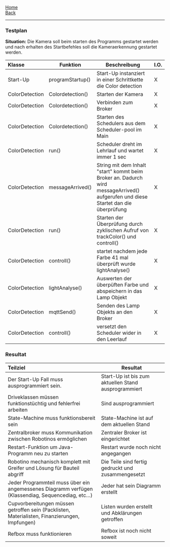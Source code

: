 [Home](home)   
[Back](DokuSolidus)   

***

### Testplan

**Situation:**  Die Kamera soll beim starten des Programms gestartet werden und nach erhalten des Startbefehles soll die Kameraerkennung gestartet werden.

| Klasse| Funktion | Beschreibung| I.O.| 
| :------- | --- | --- | :---- |
| Start-Up|programStartup()|Start-Up instanziert in einer Schrittkette die Color detection |X |
| ColorDetection|Colordetection()|Starten der Kamera |X |
| ColorDetection|Colordetection()|Verbinden zum Broker|X |
| ColorDetection|Colordetection()|Starten des Schedulers aus dem Scheduler-pool im Main |X |
| ColorDetection|run()|Scheduler dreht im Lehrlauf und wartet immer 1 sec|X |
| ColorDetection|messageArrived()|String mit dem Inhalt "start" kommt beim Broker an. Dadurch wird messageArrived() aufgerufen und diese Startet dan die überprüfung |X |
| ColorDetection|run()|Starten der Überprüfung durch zyklischen Aufruf von trackColor() und controll()|X |
| ColorDetection|controll()|startet nachdem jede Farbe 41 mal überprüft wurde lightAnalyse()|X |
| ColorDetection|lightAnalyse()|Auswerten der überpüften Farbe und abspeichern in das Lamp Objekt|X |
| ColorDetection|mqttSend()|Senden des Lamp Objekts an den Broker|X |
| ColorDetection|controll()|versetzt den Scheduler wider in den Leerlauf|X |


### Resultat  

| Teilziel| Resultat |
| :------- | --- |
| Der Start-Up Fall muss ausprogrammiert sein.| Start-Up ist bis zum aktuellen Stand ausprogrammiert |
| Driveklassen müssen funktionstüchtig und fehlerfrei arbeiten | Sind ausprogrammiert |
| State-Machine muss funktionsbereit sein | State-Machine ist auf dem aktuellen Stand|
| Zentralbroker muss Kommunikation zwischen Robotinos ermöglichen | Zentraler Broker ist eingerichtet |
| Restart-Funktion um Java-Programm neu zu starten | Restart wurde noch nicht angegangen |
| Robotino mechanisch komplett mit Greifer und Lösung für Bauteil abgriff | Die Teile sind fertig gedruckt und zusammengesetzt |
| Jeder Programmteil muss über ein angemessenes Diagramm verfügen (Klassendiag, Sequencediag, etc…) | Jeder hat sein Diagramm erstellt|
| Cupvorbereitungen müssen getroffen sein (Packlisten, Materialisten, Finanzierungen, Impfungen) | Listen wurden erstellt und Abklärungen getroffen |
| Refbox muss funktionieren | Refbox ist noch nicht soweit |